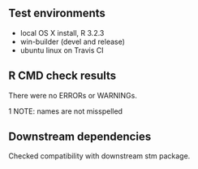 ## Test environments
* local OS X install, R 3.2.3
* win-builder (devel and release)
* ubuntu linux on Travis CI

## R CMD check results
There were no ERRORs or WARNINGs. 

1 NOTE: names are not misspelled

## Downstream dependencies
Checked compatibility with downstream stm package.